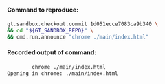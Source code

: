 

#### Command to reproduce:
```bash
gt.sandbox.checkout.commit 1d051ecce7083ca9b340 \
&& cd "${GT_SANDBOX_REPO}" \
&& cmd.run.announce "chrome ./main/index.html"
```

#### Recorded output of command:
```txt
       _chrome ./main/index.html
Opening in chrome: ./main/index.html
```
